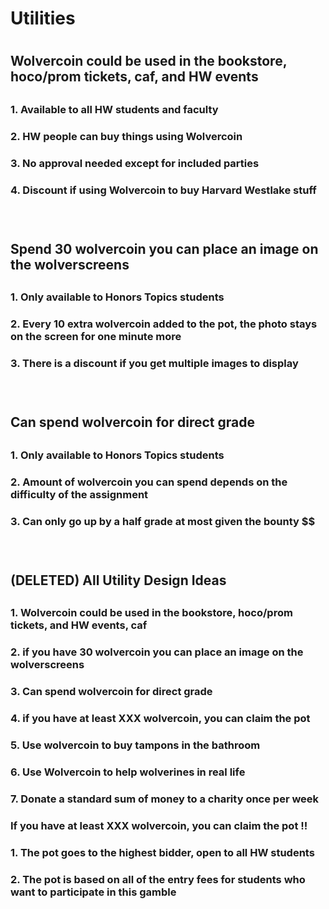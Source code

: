 <h1> Utilities <h1>
<h2> Wolvercoin could be used in the bookstore, hoco/prom tickets, caf, and HW events<h2>
<h3> 1. Available to all HW students and faculty<h3>
<h3> 2. HW people can buy things using Wolvercoin <h3>
<h3> 3. No approval needed except for included parties <h3>
<h3> 4. Discount if using Wolvercoin to buy Harvard Westlake stuff <h3>
<br>
<h2> Spend 30 wolvercoin you can place an image on the wolverscreens <h2>
<h3> 1. Only available to Honors Topics students <h3>
<h3> 2. Every 10 extra wolvercoin added to the pot, the photo stays on the screen for one minute more <h3>
<h3> 3. There is a discount if you get multiple images to display <h3>
<br>
<h2> Can spend wolvercoin for direct grade <h2>
<h3> 1. Only available to Honors Topics students <h3>
<h3> 2. Amount of wolvercoin you can spend depends on the difficulty of the assignment <h3>
<h3> 3. Can only go up by a half grade at most given the bounty $$ <h3>
<br>
<h2> (DELETED) All Utility Design Ideas <h2>
<h3> 1. Wolvercoin could be used in the bookstore, hoco/prom tickets, and HW events, caf <h3>
<h3> 2. if you have 30 wolvercoin you can place an image on the wolverscreens <h3>
<h3> 3. Can spend wolvercoin for direct grade <h3>
<h3> 4. if you have at least XXX wolvercoin, you can claim the pot <h3>
<h3> 5. Use wolvercoin to buy tampons in the bathroom <h3>
<h3> 6. Use Wolvercoin to help wolverines in real life <h3>
<h3> 7. Donate a standard sum of money to a charity once per week <h3>
<h3> If you have at least XXX wolvercoin, you can claim the pot !! <h3>
<h3> 1. The pot goes to the highest bidder, open to all HW students <h3>
<h3> 2. The pot is based on all of the entry fees for students who want to participate in this gamble <h3>

